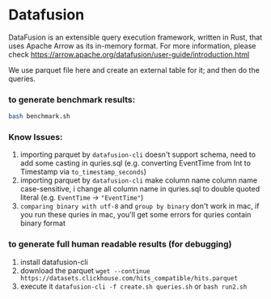 # Datafusion

DataFusion is an extensible query execution framework, written in Rust, that uses Apache Arrow as its in-memory format. For more information, please check <https://arrow.apache.org/datafusion/user-guide/introduction.html>

We use parquet file here and create an external table for it; and then do the queries.



### to generate benchmark results:

```bash
bash benchmark.sh
```


### Know Issues:

1. importing parquet by `datafusion-cli` doesn't support schema, need to add some casting in quries.sql (e.g. converting EventTime from Int to Timestamp via `to_timestamp_seconds`)
2. importing parquet by `datafusion-cli` make column name column name case-sensitive, i change all column name in quries.sql to double quoted literal (e.g. `EventTime` -> `"EventTime"`)
3. `comparing binary with utf-8` and `group by binary` don't work in mac, if you run these quries in mac, you'll get some errors for quries contain binary format


### to generate full human readable results (for debugging)

1. install datafusion-cli
2. download the parquet ```wget --continue https://datasets.clickhouse.com/hits_compatible/hits.parquet```
3. execute it ```datafusion-cli -f create.sh queries.sh``` or ```bash run2.sh```

